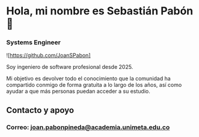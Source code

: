 # Hola, mi nombre es Sebastián Pabón 👋
### Systems Engineer

![https://github.com/JoanSPabon]

Soy ingeniero de software profesional desde 2025.

Mi objetivo es devolver todo el conocimiento que la comunidad ha compartido conmigo de forma gratuita a lo largo de los años, así como ayudar a que más personas puedan acceder a su estudio.

## Contacto y apoyo

### Correo: joan.pabonpineda@academia.unimeta.edu.co
